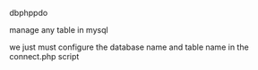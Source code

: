 dbphppdo

manage any table in mysql

we just must configure the database name and table name in the connect.php script


